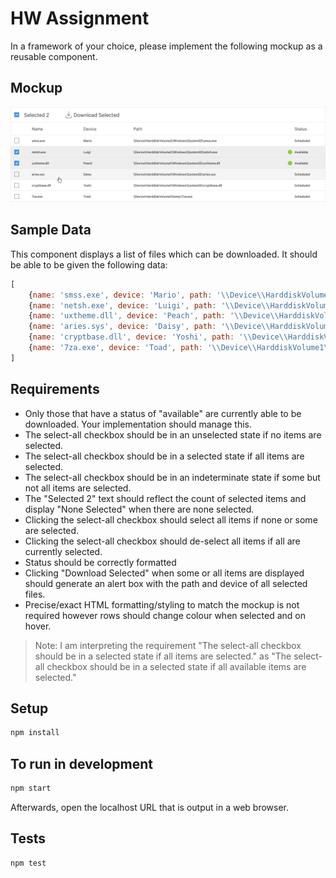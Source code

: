 # HW Assignment

In a framework of your choice, please implement the following mockup as a reusable component.

## Mockup

![Mockup](./mockup.png)

## Sample Data

This component displays a list of files which can be downloaded. It should be able to be given the following data:

```javascript
[
    {name: 'smss.exe', device: 'Mario', path: '\\Device\\HarddiskVolume2\\Windows\\System32\\smss.exe', status: 'scheduled'},
    {name: 'netsh.exe', device: 'Luigi', path: '\\Device\\HarddiskVolume2\\Windows\\System32\\netsh.exe', status: 'available'},
    {name: 'uxtheme.dll', device: 'Peach', path: '\\Device\\HarddiskVolume1\\Windows\\System32\\uxtheme.dll', status: 'available'},
    {name: 'aries.sys', device: 'Daisy', path: '\\Device\\HarddiskVolume1\\Windows\\System32\\aries.sys', status: 'scheduled'},
    {name: 'cryptbase.dll', device: 'Yoshi', path: '\\Device\\HarddiskVolume1\\Windows\\System32\\cryptbase.dll', status: 'scheduled'},
    {name: '7za.exe', device: 'Toad', path: '\\Device\\HarddiskVolume1\\temp\\7za.exe', status: 'scheduled'}
]
```

## Requirements

* Only those that have a status of "available" are currently able to be downloaded. Your implementation should manage this.
* The select-all checkbox should be in an unselected state if no items are selected.
* The select-all checkbox should be in a selected state if all items are selected.
* The select-all checkbox should be in an indeterminate state if some but not all items are selected.
* The "Selected 2" text should reflect the count of selected items and display "None Selected" when there are none selected.
* Clicking the select-all checkbox should select all items if none or some are selected.
* Clicking the select-all checkbox should de-select all items if all are currently selected.
* Status should be correctly formatted
* Clicking "Download Selected" when some or all items are displayed should generate an alert box with the path and device of all selected files.
* Precise/exact HTML formatting/styling to match the mockup is not required however rows should change colour when selected and on hover.

> Note: I am interpreting the requirement "The select-all checkbox should be in a selected state if all items are selected." as
> "The select-all checkbox should be in a selected state if all available items are selected."

## Setup

```bash
npm install
```

## To run in development

```bash
npm start
```

Afterwards, open the localhost URL that is output in a web browser.

## Tests

```bash
npm test
```
